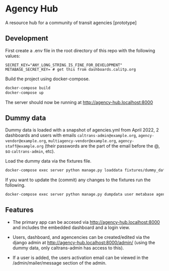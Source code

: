 # Agency Hub

A resource hub for a community of transit agencies [prototype]

## Development

First create a .env file in the root directory of this repo with the following values:

```
SECRET_KEY="ANY_LONG_STRING_IS_FINE_FOR_DEVELOPMENT"
METABASE_SECRET_KEY= # get this from dashboards.calitp.org
```

Build the project using docker-compose.

``` bash
docker-compose build
docker-compose up
```

The server should now be running at http://agency-hub.localhost:8000

## Dummy data

Dummy data is loaded with a snapshot of agencies.yml from April 2022, 2 dashboards and users with emails `caltrans-admin@example.org`, `agency-vendor@example.org`, `multiagency-vendor@example.org`, `agency-staff@example.org` (their passwords are the part of the email before the @, so `caltrans-admin`, etc).

Load the dummy data via the fixtures file.

``` bash
docker-compose exec server python manage.py loaddata fixtures/dummy_data.json
```

If you want to update the (commit) any changes to the fixtures run the following.

``` bash
docker-compose exec server python manage.py dumpdata user metabase agency --indent 2 > fixtures/dummy_data.json
```

## Features

* The primary app can be accesed via http://agency-hub.localhost:8000 and includes the embedded dashboard and a login view.

* Users, dashboard, and agencencies can be created/edited via the django admin at http://agency-hub.localhost:8000/admin/ (using the dummy data, only caltrans-admin has access to this).

* If a user is added, the users activation email can be viewed in the /admin/mailer/message section of the admin.
